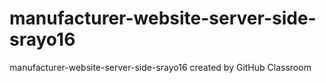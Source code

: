 # manufacturer-website-server-side-srayo16
manufacturer-website-server-side-srayo16 created by GitHub Classroom
